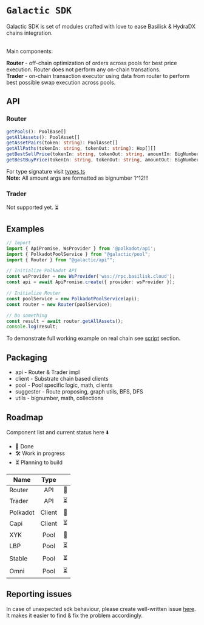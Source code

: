 <h1><code>Galactic SDK</code></h1>
Galactic SDK is set of modules crafted with love to ease Basilisk & HydraDX chains integration.<br /> <br /> 

Main components: 

**Router** - off-chain optimization of orders across pools for best price execution. Router does not perform any on-chain transations.<br /> 
**Trader** - on-chain transaction executor using data from router to perform best possible swap execution across pools.

## API

### Router

```typescript
getPools(): PoolBase[]
getAllAssets(): PoolAsset[]
getAssetPairs(token: string): PoolAsset[]
getAllPaths(tokenIn: string, tokenOut: string): Hop[][]
getBestSellPrice(tokenIn: string, tokenOut: string, amountIn: BigNumber): Swap[]
getBestBuyPrice(tokenIn: string, tokenOut: string, amountOut: BigNumber): Swap[]
```

For type signature visit [types.ts](src/types.ts)<br /> 
**Note:** All amount args are formatted as bignumber 1^12!!!

### Trader

Not supported yet. ⏳

## Examples

```typescript
// Import
import { ApiPromise, WsProvider } from '@polkadot/api';
import { PolkadotPoolService } from "@galactic/pool";
import { Router } from "@galactic/api"";

// Initialize Polkadot API
const wsProvider = new WsProvider('wss://rpc.basilisk.cloud');
const api = await ApiPromise.create({ provider: wsProvider });

// Initialize Router 
const poolService = new PolkadotPoolService(api);
const router = new Router(poolService);

// Do something
const result = await router.getAllAssets();
console.log(result;
```

To demonstrate full working example on real chain see [script](test/script/) section.

## Packaging

* api - Router & Trader impl
* client - Substrate chain based clients 
* pool - Pool specific logic, math, clients
* suggester - Route proposing, graph utils, BFS, DFS
* utils - bignumber, math, collections

## Roadmap

Component list and current status here ⬇️

- 🧪 Done
- 🛠 Work in progress
- ⏳ Planning to build

| Name     |  Type     ||
|----------|:---------:|--:|
| Router   |  API      | 🧪 |
| Trader   |  API      | ⏳ |
| Polkadot |  Client   | 🧪 |
| Capi     |  Client   | ⏳ |
| XYK      |  Pool     | 🧪 |
| LBP      |  Pool     | ⏳ |
| Stable   |  Pool     | ⏳ |
| Omni     |  Pool     | ⏳ |

## Reporting issues

In case of unexpected sdk behaviour, please create well-written issue [here](https://https://github.com/nohaapav/router-sdk/issues/new). It makes it easier to find & fix the problem accordingly.
